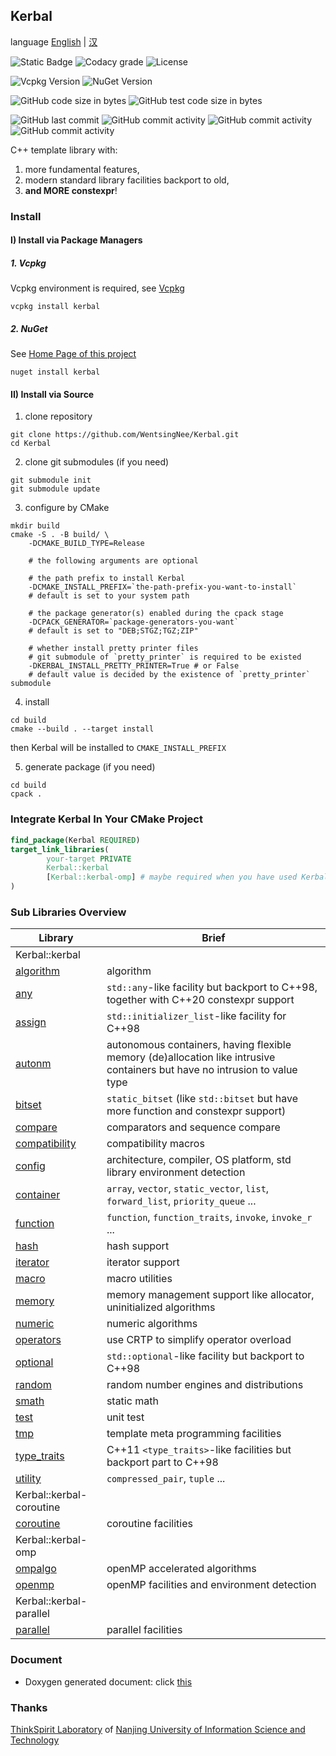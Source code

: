## Kerbal ##

language [English](readme.md) | [汉](readme.zh.md)

![Static Badge](https://img.shields.io/badge/zhihu-IceBear-blue?link=https%3A%2F%2Fwww.zhihu.com%2Fpeople%2Fpeter-43-43-80)
![Codacy grade](https://img.shields.io/codacy/grade/d8cf41ae4db84f36bbbab26ff3e3a0bd?link=https%3A%2F%2Fapp.codacy.com%2Fgh%2FWentsingNee%2FKerbal%2Fdashboard)
![License](https://img.shields.io/github/license/WentsingNee/Kerbal)

![Vcpkg Version](https://img.shields.io/vcpkg/v/kerbal)
![NuGet Version](https://img.shields.io/nuget/v/Kerbal)

![GitHub code size in bytes](https://img.shields.io/github/languages/code-size/WentsingNee/Kerbal)
![GitHub test code size in bytes](https://img.shields.io/github/languages/code-size/WentsingNee/KerbalTest?label=code%20size%20of%20test)

![GitHub last commit](https://img.shields.io/github/last-commit/WentsingNee/Kerbal)
![GitHub commit activity](https://img.shields.io/github/commit-activity/y/WentsingNee/Kerbal)
![GitHub commit activity](https://img.shields.io/github/commit-activity/m/WentsingNee/Kerbal)
![GitHub commit activity](https://img.shields.io/github/commit-activity/w/WentsingNee/Kerbal)

C++ template library with:

1) more fundamental features,
2) modern standard library facilities backport to old,
3) **and MORE constexpr**!



### Install ###

#### I) Install via Package Managers ####

##### 1. Vcpkg #####

Vcpkg environment is required, see [Vcpkg](https://github.com/microsoft/vcpkg)

```shell
vcpkg install kerbal
```

##### 2. NuGet #####

See [Home Page of this project](https://www.nuget.org/packages/Kerbal)

```shell
nuget install kerbal
```

#### II) Install via Source ####

1) clone repository

```shell
git clone https://github.com/WentsingNee/Kerbal.git
cd Kerbal
```

2) clone git submodules (if you need)

```shell
git submodule init
git submodule update
```

3) configure by CMake

```shell
mkdir build
cmake -S . -B build/ \
    -DCMAKE_BUILD_TYPE=Release

    # the following arguments are optional

    # the path prefix to install Kerbal
    -DCMAKE_INSTALL_PREFIX=`the-path-prefix-you-want-to-install`
    # default is set to your system path

    # the package generator(s) enabled during the cpack stage
    -DCPACK_GENERATOR=`package-generators-you-want`
    # default is set to "DEB;STGZ;TGZ;ZIP"

    # whether install pretty printer files
    # git submodule of `pretty_printer` is required to be existed
    -DKERBAL_INSTALL_PRETTY_PRINTER=True # or False
    # default value is decided by the existence of `pretty_printer` submodule
```

4) install

```shell
cd build
cmake --build . --target install
```

then Kerbal will be installed to `CMAKE_INSTALL_PREFIX`

5) generate package (if you need)

```shell
cd build
cpack .
```



### Integrate Kerbal In Your CMake Project ###

```cmake
find_package(Kerbal REQUIRED)
target_link_libraries(
        your-target PRIVATE
        Kerbal::kerbal
        [Kerbal::kerbal-omp] # maybe required when you have used Kerbal::omp module
)
```



### Sub Libraries Overview ###

| Library                                        | Brief                                                                                                                      |
|------------------------------------------------|----------------------------------------------------------------------------------------------------------------------------|
| Kerbal::kerbal                                 |                                                                                                                            |
| [algorithm](include/kerbal/algorithm/)         | algorithm                                                                                                                  |
| [any](include/kerbal/any/)                     | `std::any`-like facility but backport to C++98, together with C++20 constexpr support                                      |
| [assign](include/kerbal/assign/)               | `std::initializer_list`-like facility for C++98                                                                            |
| [autonm](include/kerbal/autonm/)               | autonomous containers, having flexible memory (de)allocation like intrusive containers but have no intrusion to value type |
| [bitset](include/kerbal/bitset/)               | `static_bitset` (like `std::bitset` but have more function and constexpr support)                                          |
| [compare](include/kerbal/compare/)             | comparators and sequence compare                                                                                           |
| [compatibility](include/kerbal/compatibility/) | compatibility macros                                                                                                       |
| [config](include/kerbal/config/)               | architecture, compiler, OS platform, std library environment detection                                                     |
| [container](include/kerbal/container/)         | `array`, `vector`, `static_vector`, `list`, `forward_list`, `priority_queue` ...                                           |
| [function](include/kerbal/function/)           | `function`, `function_traits`, `invoke`, `invoke_r` ...                                                                    |
| [hash](include/kerbal/hash/)                   | hash support                                                                                                               |
| [iterator](include/kerbal/iterator/)           | iterator support                                                                                                           |
| [macro](include/kerbal/macro/)                 | macro utilities                                                                                                            |
| [memory](include/kerbal/memory/)               | memory management support like allocator, uninitialized algorithms                                                         |
| [numeric](include/kerbal/numeric/)             | numeric algorithms                                                                                                         |
| [operators](include/kerbal/operators/)         | use CRTP to simplify operator overload                                                                                     |
| [optional](include/kerbal/optional/)           | `std::optional`-like facility but backport to C++98                                                                        |
| [random](include/kerbal/random/)               | random number engines and distributions                                                                                    |
| [smath](include/kerbal/smath/)                 | static math                                                                                                                |
| [test](include/kerbal/test/)                   | unit test                                                                                                                  |
| [tmp](include/kerbal/tmp/)                     | template meta programming facilities                                                                                       |
| [type_traits](include/kerbal/type_traits/)     | C++11 `<type_traits>`-like facilities but backport part to C++98                                                           |
| [utility](include/kerbal/utility/)             | `compressed_pair`, `tuple` ...                                                                                             |
| Kerbal::kerbal-coroutine                       |                                                                                                                            |
| [coroutine](include/kerbal/coroutine/)         | coroutine facilities                                                                                                       |
| Kerbal::kerbal-omp                             |                                                                                                                            |
| [ompalgo](include/kerbal/ompalgo/)             | openMP accelerated algorithms                                                                                              |
| [openmp](include/kerbal/openmp/)               | openMP facilities and environment detection                                                                                |
| Kerbal::kerbal-parallel                        |                                                                                                                            |
| [parallel](include/kerbal/parallel/)           | parallel facilities                                                                                                        |

### Document ###

* Doxygen generated document: click [this](https://wentsingnee.github.io/KerbalDoxygenDoc/)



### Thanks ###

[ThinkSpirit Laboratory](http://thinkspirit.org/) of [Nanjing University of Information
Science and Technology](http://www.nuist.edu.cn/)